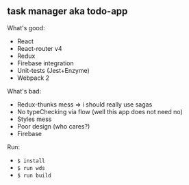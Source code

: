 ## task manager aka todo-app

What's good:

*  React
*  React-router v4
*  Redux
*  Firebase integration
*  Unit-tests (Jest+Enzyme)
*  Webpack 2

What's bad:

*  Redux-thunks mess => i should really use sagas
*  No typeChecking via flow (well this app does not need no)
*  Styles mess
*  Poor design (who cares?)
*  Firebase

Run:

*  `$ install`
*  `$ run wds`
*  `$ run build`
